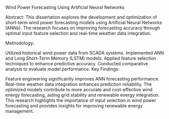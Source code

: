 Wind Power Forecasting Using Artificial Neural Networks

Abstract:
This dissertation explores the development and optimization of short-term wind power forecasting models using Artificial Neural Networks (ANNs). The research focuses on improving forecasting accuracy through optimal input feature selection and real-time weather data integration.

Methodology:

Utilized historical wind power data from SCADA systems.
Implemented ANN and Long Short-Term Memory (LSTM) models.
Applied feature selection techniques to enhance predictive accuracy.
Conducted comparative analysis to evaluate model performance.
Key Findings:

Feature engineering significantly improves ANN forecasting performance.
Real-time weather data integration enhances prediction reliability.
The optimized models contribute to more accurate and cost-effective wind energy forecasting, aiding grid stability and renewable energy integration.
This research highlights the importance of input selection in wind power forecasting and provides insights for improving renewable energy management.
